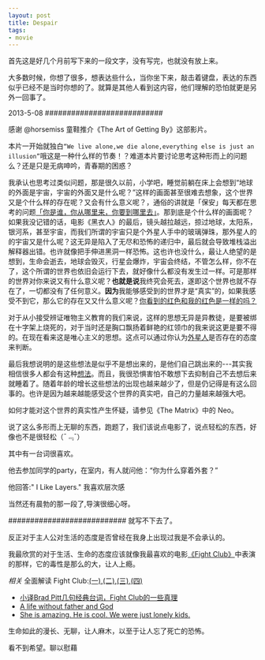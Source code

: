 ```yaml
---
layout: post
title: Despair
tags: 
- movie
---
```




首先这是好几个月前写下来的一段文字，没有写完，也就没有放上来。

大多数时候，你想了很多，想表达些什么，当你坐下来，敲击着键盘，表达的东西似乎已经不是当时你想的了。就算是其他人看到这内容，他们理解的恐怕就更是另外一回事了。

2013-5-08
###########################

感谢 @horsemiss 童鞋推介《The Art of Getting By》这部影片。


本片一开始就独白`“We live alone,we die alone,everything else is just an illusion”`哦这是一种什么样的节奏！？难道本片要讨论思考这种形而上的问题么？还是只是无病呻吟，青春期的困惑？

我承认也思考过类似问题，那是很久以前，小学吧，睡觉前躺在床上会想到“地球的外面是宇宙，宇宙的外面又是什么呢？”这样的画面甚至很难去想象，这个世界又是个什么样的存在呢？又会有什么意义呢？，通俗的讲就是「保安」每天都在思考的问题[「你是谁，你从哪里来，你要到哪里去」](http://zhi.hu/QytW)。那到底是个什么样的画面呢？如果我没记错的话，电影《黑衣人》的最后，镜头越拉越远，掠过地球，太阳系，银河系，甚至宇宙，而我们所谓的宇宙只是个外星人手中的玻璃弹珠，那外星人的的宇宙又是什么呢？这无异是陷入了无尽和恐怖的递归中，最后就会导致堆栈溢出解释器出错。也许就像把手伸进黑洞一样恐怖。这也许也没什么，最让人绝望的是想到，生命会逝去，地球会毁灭，行星会爆炸，宇宙会终结，不管怎么样，你不在了，这个所谓的世界也依旧会运行下去，就好像什么都没有发生过一样。可是那样的世界对你来说又有什么意义呢？<b>也就是说</b>我终究会死去，遂即这个世界也就不存在了，一切都没有了任何意义。<b>因为</b>我能够感受到的世界才是“真实”的，如果我感受不到它，那么它的存在又又什么意义呢？[你看到的红色和我的红色是一样的吗？](http://jandan.net/2013/04/29/the-same-color.html)

对于从小接受辨证唯物主义教育的我们来说，这样的思想无异是异教徒，是要被绑在十字架上烧死的，对于当时还是胸口飘扬着鲜艳的红领巾的我来说这更是要不得的。在现在看来这是唯心主义的思想。这点可以通过你认为[外星人]()是否存在的态度来判断。

最后我想说明的是这些想法是似乎不是想出来的，是他们自己跳出来的---其实我相信很多人都会有这种[想法](http://jandan.net/2012/12/02/does-the-universe-have-a-purpose.html)。而且，我很恐惧害怕不敢想下去抑制自己不去想后来就睡着了。随着年龄的增长这些想法的出现也越来越少了，但是仍记得是有这么回事的。也许是因为越来越能感受这个世界的真实吧，自己的力量越来越强大吧。

如何才能对这个世界的真实性产生怀疑，请参见《The Matrix》中的 Neo。

说了这么多形而上无聊的东西，跑题了，我们该说点电影了，说点轻松的东西，好像也不是很轻松（¯﹃¯）


其中有一台词很喜欢。

他去参加同学的party，在室内，有人就问他：“你为什么穿着外套？”

他回答:" I Like Layers." 我喜欢层次感

当然还有晨勃的那一段了,导演很细心呀。


###########################
就写不下去了。

反正对于主人公对生活的态度是否曾经在我身上出现过我是不会承认的。

我最欣赏的对于生活、生命的态度应该就像我最喜欢的电影[《Fight Club》](http://movie.douban.com/subject/1292000/)中表演的那样，它的毒性是那么的大，让人上瘾。


*相关*
全面解读 Fight Club:[(一)](http://blog.punkid.org/2007/04/06/dive-into-fight-club-part-one/),[(二)](http://blog.punkid.org/2007/04/06/dive-into-fight-club-part-two/),[(三)](http://blog.punkid.org/2007/04/07/dive-into-fight-club-part-three/),[(四)](http://blog.punkid.org/2007/04/07/dive-into-fight-club-part-four/)


* [小译Brad Pitt几句经典台词，Fight Club的一些真理](http://movie.douban.com/review/1586135/)
* [A life without father and God](http://movie.douban.com/review/1176918/?start=0&post=ok#last)
* [She is amazing. He is cool. We were just lonely kids.](http://movie.douban.com/review/5120166/)

 

生命如此的漫长、无聊，让人麻木，以至于让人忘了死亡的恐怖。

看不到希望。聊以慰藉
